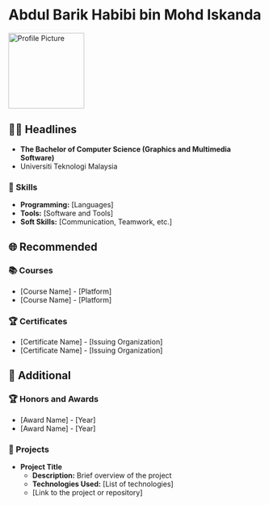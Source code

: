 # Abdul Barik Habibi bin Mohd Iskanda

<img src="./" alt="Profile Picture" width="150"/>

## 👩‍💻 Headlines
- **The Bachelor of Computer Science (Graphics and Multimedia Software)**
- Universiti Teknologi Malaysia
  
### 🚀 Skills
- **Programming:** [Languages]
- **Tools:** [Software and Tools]
- **Soft Skills:** [Communication, Teamwork, etc.]

## 🌐 Recommended

### 📚 Courses
- [Course Name] - [Platform]
- [Course Name] - [Platform]

### 🏆 Certificates
- [Certificate Name] - [Issuing Organization]
- [Certificate Name] - [Issuing Organization]

## 🏅 Additional

### 🏆 Honors and Awards
- [Award Name] - [Year]
- [Award Name] - [Year]

### 🚀 Projects
- **Project Title**
  - **Description:** Brief overview of the project
  - **Technologies Used:** [List of technologies]
  - [Link to the project or repository]
